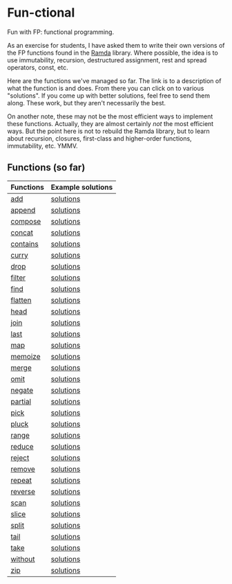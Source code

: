 # Fun-ctional

Fun with FP: functional programming.

As an exercise for students, I have asked them to write their own versions of the FP functions found in the [Ramda](http://ramdajs.com/docs/) library. Where possible, the idea is to use immutability, recursion, destructured assignment, rest and spread operators, const, etc.

Here are the functions we've managed so far. The link is to a description of what the function is and does. From there you can click on to various "solutions". If you come up with better solutions, feel free to send them along. These work, but they aren't necessarily the best.

On another note, these may not be the most efficient ways to implement these functions. Actually, they are almost certainly *not* the most efficient ways. But the point here is not to rebuild the Ramda library, but to learn about recursion, closures, first-class and higher-order functions, immutability, etc. YMMV.

## Functions (so far)

| Functions                        | Example solutions                    |
|----------------------------------|--------------------------------------|
| [add](./add/README.md)           | [solutions](./add/solutions.md)      |
| [append](./append/README.md)     | [solutions](./append/solutions.md)   |
| [compose](./compose/README.md)   | [solutions](./compose/solutions.md)  |
| [concat](./concat/README.md)     | [solutions](./concat/solutions.md)   |
| [contains](./contains/README.md) | [solutions](./contains/solutions.md) |
| [curry](./curry/README.md)       | [solutions](./curry/solutions.md)    |
| [drop](./drop/README.md)         | [solutions](./drop/solutions.md)     |
| [filter](./filter/README.md)     | [solutions](./filter/solutions.md)   |
| [find](./find/README.md)         | [solutions](./find/solutions.md)     |
| [flatten](./flatten/README.md)   | [solutions](./flatten/solutions.md)  |
| [head](./head/README.md)         | [solutions](./head/solutions.md)     |
| [join](./join/README.md)         | [solutions](./join/solutions.md)     |
| [last](./last/README.md)         | [solutions](./last/solutions.md)     |
| [map](./map/README.md)           | [solutions](./map/solutions.md)      |
| [memoize](./memoize/README.md)   | [solutions](./memoize/solutions.md)  |
| [merge](./merge/README.md)       | [solutions](./merge/solutions.md)    |
| [omit](./omit/README.md)         | [solutions](./omit/solutions.md)     |
| [negate](./negate/README.md)     | [solutions](./negate/solutions.md)   |
| [partial](./partial/README.md)   | [solutions](./partial/solutions.md)  |
| [pick](./pick/README.md)         | [solutions](./pick/solutions.md)     |
| [pluck](./pluck/README.md)       | [solutions](./pluck/solutions.md)    |
| [range](./range/README.md)       | [solutions](./range/solutions.md)    |
| [reduce](./reduce/README.md)     | [solutions](./reduce/solutions.md)   |
| [reject](./reject/README.md)     | [solutions](./reject/solutions.md)   |
| [remove](./remove/README.md)     | [solutions](./remove/solutions.md)   |
| [repeat](./repeat/README.md)     | [solutions](./repeat/solutions.md)   |
| [reverse](./reverse/README.md)   | [solutions](./reverse/solutions.md)  |
| [scan](./scan/README.md)         | [solutions](./scan/solutions.md)     |
| [slice](./slice/README.md)       | [solutions](./slice/solutions.md)    |
| [split](./split/README.md)       | [solutions](./split/solutions.md)    |
| [tail](./tail/README.md)         | [solutions](./tail/solutions.md)     |
| [take](./take/README.md)         | [solutions](./take/solutions.md)     |
| [without](./without/README.md)   | [solutions](./without/solutions.md)  |
| [zip](./zip/README.md)           | [solutions](./zip/solutions.md)      |
